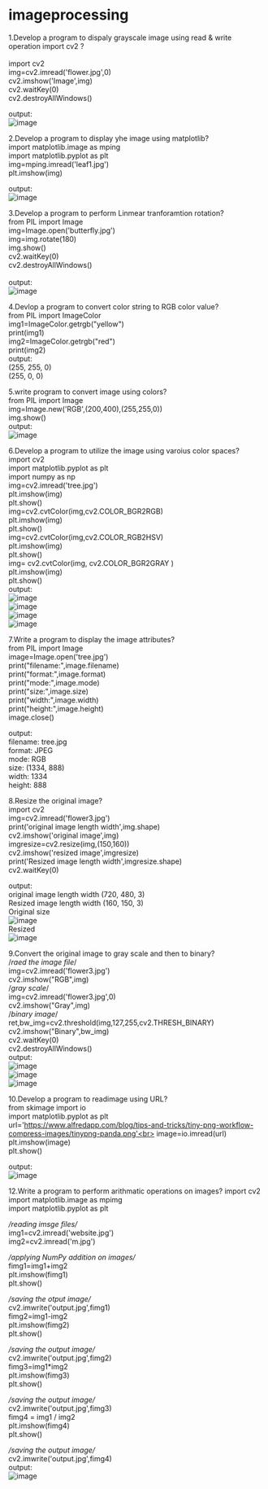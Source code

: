 # imageprocessing
1.Develop a program   to dispaly grayscale image using read & write operation import cv2 ?<br>
<br>
import cv2<br>
img=cv2.imread('flower.jpg',0)<br>
cv2.imshow('Image',img)<br>
cv2.waitKey(0)<br>
cv2.destroyAllWindows()<br>

output:<br>![image](https://user-images.githubusercontent.com/87934584/173816906-e0c7944b-2439-467f-94ec-f31fcef66887.png)<br>

2.Develop a program to display yhe image using matplotlib?<br>
import matplotlib.image as mping<br>
import matplotlib.pyplot as plt<br>
img=mping.imread('leaf1.jpg')<br>
plt.imshow(img) <br>

 output:<br>![image](https://user-images.githubusercontent.com/87934584/174043139-fe957ed6-32c4-4784-a3e4-e6e537c6ed57.png)

3.Develop a program to perform Linmear tranforamtion rotation?<br>
from PIL import Image<br>
img=Image.open('butterfly.jpg')<br>
img=img.rotate(180)<br>
img.show()<br>
cv2.waitKey(0)<br>
cv2.destroyAllWindows()<br>
<br>
output:<br>![image](https://user-images.githubusercontent.com/87934584/174043984-80c0af26-5dab-48ba-8940-19fda9ed5397.png)

4.Devlop a program to convert color string to RGB color value?<br>
from PIL import ImageColor<br>
img1=ImageColor.getrgb("yellow")<br>
print(img1)<br>
img2=ImageColor.getrgb("red")<br>
print(img2)<br>
output:<br>
(255, 255, 0)<br>
(255, 0, 0)<br>

5.write program to convert image using colors?<br>
from PIL import Image<br>
img=Image.new('RGB',(200,400),(255,255,0))<br>
img.show()<br>
output:<br>![image](https://user-images.githubusercontent.com/87934584/174045340-b68e99d2-efd1-448f-82fa-5a60ba0f7d0c.png)

6.Develop a program to utilize the image using varoius color spaces?<br>
import cv2<br>
import matplotlib.pyplot as plt<br>
import numpy as np<br>
img=cv2.imread('tree.jpg')<br>
plt.imshow(img)<br>
plt.show()<br>
img=cv2.cvtColor(img,cv2.COLOR_BGR2RGB)<br>
plt.imshow(img)<br>
plt.show()<br>
img=cv2.cvtColor(img,cv2.COLOR_RGB2HSV)<br>
plt.imshow(img)<br>
plt.show()<br>
img= cv2.cvtColor(img, cv2.COLOR_BGR2GRAY )<br>
plt.imshow(img)<br>
plt.show()<br>
output:<br>![image](https://user-images.githubusercontent.com/87934584/174047092-6dc17c6e-5059-46d6-a2bf-a55ab868b90b.png)<br>![image](https://user-images.githubusercontent.com/87934584/174047235-e777a1c4-ad6b-4d76-8c88-4952e937829e.png)<br>![image](https://user-images.githubusercontent.com/87934584/174047345-e8d61201-a6f0-4693-bd97-4b182acec4f9.png)<br>![image](https://user-images.githubusercontent.com/87934584/174047481-c564f4de-28e7-4d4d-88eb-6c43887554f9.png)

7.Write a program to display the image attributes?<br>
from PIL import Image<br>
image=Image.open('tree.jpg')<br>
print("filename:",image.filename)<br>
print("format:",image.format)<br>
print("mode:",image.mode)<br>
print("size:",image.size)<br>
print("width:",image.width)<br>
print("height:",image.height)<br>
image.close()<br>

output:<br>filename: tree.jpg<br>
format: JPEG<br>
mode: RGB<br>
size: (1334, 888)<br>
width: 1334<br>
height: 888<br>

8.Resize the original image?<br>
import cv2<br>
img=cv2.imread('flower3.jpg')<br>
print('original image length width',img.shape)<br>
cv2.imshow('original image',img)<br>
imgresize=cv2.resize(img,(150,160))<br>
cv2.imshow('resized image',imgresize)<br>
print('Resized image length width',imgresize.shape)<br>
cv2.waitKey(0)<br>

output:<br>original image length width (720, 480, 3)<br>
Resized image length width (160, 150, 3)<br>Original size<br>
![image](https://user-images.githubusercontent.com/87934584/174052544-647bd975-9c97-4d0d-94f0-9d71f2239edb.png)<br>
Resized<br>
![image](https://user-images.githubusercontent.com/87934584/174052666-8dc4911b-f512-4b01-9e09-498d7e1a6b2b.png)

9.Convert the original image to gray scale and then to binary?<br>
/*raed the image file*/<br>
img=cv2.imread('flower3.jpg')<br>
cv2.imshow("RGB",img)<br>
/*gray scale*/<br>
img=cv2.imread('flower3.jpg',0)<br>
cv2.imshow("Gray",img)<br>
/*binary image*/<br>
ret,bw_img=cv2.threshold(img,127,255,cv2.THRESH_BINARY)<br>
cv2.imshow("Binary",bw_img)<br>
cv2.waitKey(0)<br>
cv2.destroyAllWindows()<br>
output:<br>![image](https://user-images.githubusercontent.com/87934584/174053635-551b6858-1c66-46b5-8e8c-adeade67bc8c.png)<br>
![image](https://user-images.githubusercontent.com/87934584/174053757-83ee3766-1ddb-4047-94d1-ed86853f8a71.png)<br>
![image](https://user-images.githubusercontent.com/87934584/174053879-82cc481a-c5ff-4c50-8abd-ab50bf4d3104.png)

10.Develop a program to readimage using URL?<br>
from skimage import io<br>
import matplotlib.pyplot as plt<br>
url='https://www.alfredapp.com/blog/tips-and-tricks/tiny-png-workflow-compress-images/tinypng-panda.png'<br>
image=io.imread(url)<br>
plt.imshow(image)<br>
plt.show()<br>

output:<br>
![image](https://user-images.githubusercontent.com/87934584/175267752-1bb4a140-4b67-4c3b-a490-0dd6a8ab7388.png)

12.Write a program to perform arithmatic operations on images?
import cv2<br>
import matplotlib.image as mpimg<br>
import matplotlib.pyplot as plt<br>

*/reading imsge files/*<br>
img1=cv2.imread('website.jpg')<br>
img2=cv2.imread('m.jpg')<br>

*/applying NumPy addition on images/*<br>
fimg1=img1+img2<br>
plt.imshow(fimg1)<br>
plt.show()<br>

*/saving the otput image/*<br>
cv2.imwrite('output.jpg',fimg1)<br>
fimg2=img1-img2<br>
plt.imshow(fimg2)<br>
plt.show()<br>


*/saving the output image/*<br>
cv2.imwrite('output.jpg',fimg2)<br>
fimg3=img1*img2<br>
plt.imshow(fimg3)<br>
plt.show()<br>

*/saving the output image/*<br>
cv2.imwrite('output.jpg',fimg3)<br>
fimg4 = img1 / img2<br>
plt.imshow(fimg4)<br>
plt.show()<br>

*/saving the output image/*<br>
cv2.imwrite('output.jpg',fimg4)<br>
output:<br>
![image](https://user-images.githubusercontent.com/87934584/175269198-52ead221-e121-4fe0-ba85-09751b60abc0.png)


